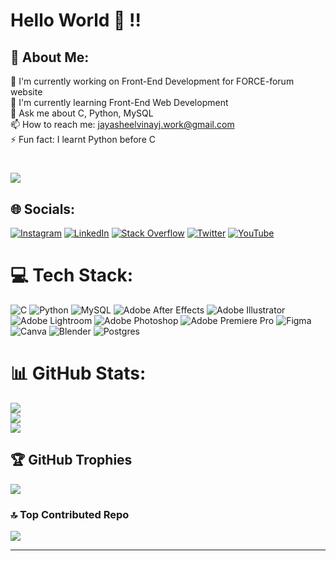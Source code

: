 # Hello World 👋 !!

## 💫 About Me:
🔭 I'm currently working on Front-End Development for FORCE-forum website<br>🌱 I'm currently learning Front-End Web Development<br>💬 Ask me about C, Python, MySQL<br>📫 How to reach me: jayasheelvinayj.work@gmail.com<br>⚡ Fun fact: I learnt Python before C 

# [![](https://visitcount.itsvg.in/api?id=JayZ6969&icon=5&color=11)](https://visitcount.itsvg.in)

## 🌐 Socials:
[![Instagram](https://img.shields.io/badge/Instagram-%23E4405F.svg?logo=Instagram&logoColor=white)](https://instagram.com/jayasheel.vinay) [![LinkedIn](https://img.shields.io/badge/LinkedIn-%230077B5.svg?logo=linkedin&logoColor=white)](https://linkedin.com/in/jayasheelvinayj) [![Stack Overflow](https://img.shields.io/badge/-Stackoverflow-FE7A16?logo=stack-overflow&logoColor=white)](https://stackoverflow.com/users/22414544) [![Twitter](https://img.shields.io/badge/Twitter-%231DA1F2.svg?logo=Twitter&logoColor=white)](https://twitter.com/JayasheelVinay) [![YouTube](https://img.shields.io/badge/YouTube-%23FF0000.svg?logo=YouTube&logoColor=white)](https://youtube.com/@UCd3N2e2zpoGC4j5-ngzq5jQ) 

# 💻 Tech Stack:
![C](https://img.shields.io/badge/c-%2300599C.svg?style=for-the-badge&logo=c&logoColor=white) ![Python](https://img.shields.io/badge/python-3670A0?style=for-the-badge&logo=python&logoColor=ffdd54) ![MySQL](https://img.shields.io/badge/mysql-%2300f.svg?style=for-the-badge&logo=mysql&logoColor=white) ![Adobe After Effects](https://img.shields.io/badge/Adobe%20After%20Effects-9999FF.svg?style=for-the-badge&logo=Adobe%20After%20Effects&logoColor=white) ![Adobe Illustrator](https://img.shields.io/badge/adobeillustrator-%23FF9A00.svg?style=for-the-badge&logo=adobeillustrator&logoColor=white) ![Adobe Lightroom](https://img.shields.io/badge/Adobe%20Lightroom-31A8FF.svg?style=for-the-badge&logo=Adobe%20Lightroom&logoColor=white) ![Adobe Photoshop](https://img.shields.io/badge/adobephotoshop-%2331A8FF.svg?style=for-the-badge&logo=adobephotoshop&logoColor=white) ![Adobe Premiere Pro](https://img.shields.io/badge/Adobe%20Premiere%20Pro-9999FF.svg?style=for-the-badge&logo=Adobe%20Premiere%20Pro&logoColor=white) 	![Figma](https://img.shields.io/badge/figma-%23F24E1E.svg?style=for-the-badge&logo=figma&logoColor=white) ![Canva](https://img.shields.io/badge/Canva-%2300C4CC.svg?style=for-the-badge&logo=Canva&logoColor=white) ![Blender](https://img.shields.io/badge/blender-%23F5792A.svg?style=for-the-badge&logo=blender&logoColor=white) ![Postgres](https://img.shields.io/badge/postgres-%23316192.svg?style=for-the-badge&logo=postgresql&logoColor=white)
# 📊 GitHub Stats:
![](https://github-readme-stats-git-masterrstaa-rickstaa.vercel.app/api?username=JayZ6969&&show_icons=true&theme=dark)<br/>
![](https://github-readme-streak-stats.herokuapp.com/?user=JayZ6969&theme=radical&hide_border=true)<br/>
![](https://github-readme-stats.vercel.app/api/top-langs/?username=JayZ6969&theme=radical&hide_border=true&include_all_commits=true&count_private=true&layout=compact)

## 🏆 GitHub Trophies
![](https://github-profile-trophy.vercel.app/?username=JayZ6969&theme=radical&no-frame=true&no-bg=false&margin-w=4)

### 🔝 Top Contributed Repo
![](https://github-contributor-stats.vercel.app/api?username=JayZ6969&limit=5&theme=dark&combine_all_yearly_contributions=true)

---
<!-- Proudly created with GPRM ( https://gprm.itsvg.in ) -->
